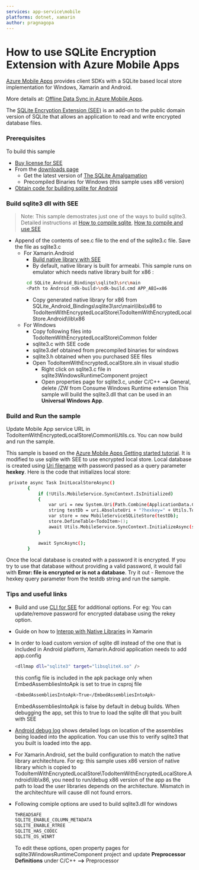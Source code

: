 ```yaml
---
services: app-service\mobile
platforms: dotnet, xamarin
author: pragnagopa
---
```

# How to use SQLite Encryption Extension with Azure Mobile Apps

[Azure Mobile Apps](https://azure.microsoft.com/en-us/documentation/articles/app-service-mobile-value-prop/) provides client SDKs with a SQLite based local store implementation for Windows, Xamarin and Android.

More details at: [Offline Data Sync in Azure Mobile Apps](https://azure.microsoft.com/en-us/documentation/articles/app-service-mobile-offline-data-sync).

The [SQLite Encryption Extension (SEE)](http://www.hwaci.com/sw/sqlite/see.html) is an add-on to the public domain version of SQLite that allows an application to read and write encrypted database files.

### Prerequisites
To build this sample
* [Buy license for SEE](http://www.hwaci.com/cgi-bin/see-step1)
* From the [downloads page](https://www.sqlite.org/download.html)
    * Get the latest version of [The SQLite Amalgamation](https://www.sqlite.org/amalgamation.html)
    * Precompiled Binaries for Windows (this sample uses x86 version)
* [Obtain code for building sqlite for Android](https://www.sqlite.org/android/doc/trunk/www/install.wiki#obtaincode)
    
### Build sqlite3 dll with SEE 
> Note: This sample demostrates just one of the ways to build sqlite3. Detailed instructions at
> [How to compile sqlite](https://www.sqlite.org/howtocompile.html), [How to compile and use SEE](https://www.sqlite.org/see/doc/trunk/www/readme.wiki)
* Append of the contents of see.c file to the end of the sqlite3.c file. Save the file as sqlite3.c
    * For Xamarin.Android
        * [Build native library with SEE](https://www.sqlite.org/android/doc/trunk/www/see.wiki)
        * By default, native library is built for armeabi. This sample runs on emulator which needs native library built for x86 :
      ```sh           
       cd SQLite_Android_Bindings\sqlite3\src\main
       <Path to Android ndk-build>\ndk-build.cmd APP_ABI=x86
      ```
      * Copy generated native library for x86 from SQLite_Android_Bindings\sqlite3\src\main\libs\x86 to TodoItemWithEncryptedLocalStore\TodoItemWithEncryptedLocalStore.Android\lib\x86
    * For Windows      
       *  Copy following files into TodoItemWithEncryptedLocalStore\Common folder
         * sqlite3.c with SEE code
         * sqlite3.def obtained from precompiled binaries for windows
         * sqlite3.h obtained when you purchased SEE files
       * Open TodoItemWithEncryptedLocalStore.sln in visual studio
         * Right click on sqlite3.c file in sqlite3WindowsRuntimeComponent project
         * Open properties page for sqlite3.c, under C/C++ **-->** General, delete /ZW from Consume Windows Runtime extension
    This sample will build the sqlite3.dll that can be used in an **Universal Windows App**.

### Build and Run the sample
Update Mobile App service URL in TodoItemWithEncryptedLocalStore\Common\Utils.cs. You can now build and run the sample.

This sample is based on the [Azure Mobile Apps Getting started tutorial](https://azure.microsoft.com/en-us/documentation/articles/app-service-mobile-xamarin-android-get-started/). It is modified to use sqlite with SEE to use encrypted local store. Local database is created using [Uri filename](https://www.sqlite.org/uri.html) with password passed as a query parameter **hexkey**. Here is the code that initializes local store:

```sh
 private async Task InitLocalStoreAsync()
        {
            if (!Utils.MobileService.SyncContext.IsInitialized)
            {
                var uri = new System.Uri(Path.Combine(ApplicationData.Current.LocalFolder.Path,"testSee.db"));
                string testDb = uri.AbsoluteUri + "?hexkey=" + Utils.ToHexString("Hello");
                var store = new MobileServiceSQLiteStore(testDb);
                store.DefineTable<TodoItem>();
                await Utils.MobileService.SyncContext.InitializeAsync(store);
            }

            await SyncAsync();
        }
```

Once the local database is created with a password it is encrypted. If you try to use that database without providing a valid password, it would fail with **Error: file is encrypted or is not a database**.  Try it out - Remove the hexkey query parameter from the testdb string and run the sample.

### Tips and useful links
* Build and use [CLI for SEE](https://www.sqlite.org/see/doc/trunk/www/readme.wiki) for additional options. For eg: You can update/remove password for encrypted database using the rekey option.
* Guide on how to [Interop with Native Libraries](http://www.mono-project.com/docs/advanced/pinvoke/) in Xamarin
* In order to load custom version of sqlite dll instead of the one that is included in Android platform, Xamarin.Adroid application needs to add app.config
    ```sh
    <dllmap dll="sqlite3" target="libsqliteX.so" />
    ```
    this config file is included in the apk package only when EmbedAssembliesIntoApk is set to true in csproj file
    ```sh
    <EmbedAssembliesIntoApk>True</EmbedAssembliesIntoApk>
    ```
    EmbedAssembliesIntoApk is false by default in debug builds. When debugging the app, set this to true to load the sqlite      dll that you built with SEE

* [Android debug log](https://developer.xamarin.com/guides/android/deployment,_testing,_and_metrics/android_debug_log/) shows  detailed logs on location of the assemblies being loaded into the application. You can use this to verify sqlite3 that you built is loaded into the app.

* For Xamarin.Android, set the build configuration to match the native library architechture. For eg: this sample uses x86 version of native library which is copied to TodoItemWithEncryptedLocalStore\TodoItemWithEncryptedLocalStore.Android\lib\x86, you need to run/debug x86 version of the app as the path to load the user libraries depends on the architecture. Mismatch in the architechture will cause dll not found errors.

* Following comiple options are used to build sqlite3.dll for windows
    ```sh
    THREADSAFE
    SQLITE_ENABLE_COLUMN_METADATA
    SQLITE_ENABLE_RTREE
    SQLITE_HAS_CODEC
    SQLITE_OS_WINRT
    ```
    To edit these options, open property pages for sqlite3WindowsRuntimeComponent project and update **Preprocessor Definitions** under C/C++ **-->** Preprocessor
    
